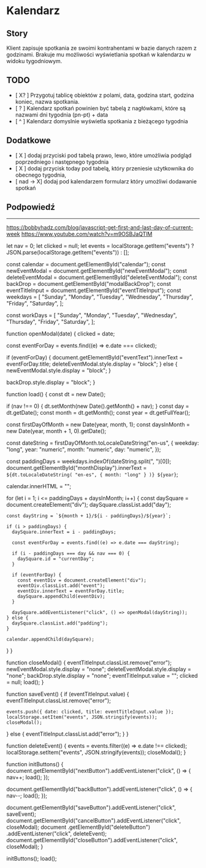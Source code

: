 # Kalendarz

## Story

Klient zapisuje spotkania ze swoimi kontrahentami w bazie danych razem z godzinami. Brakuje mu możliwości wyświetlania spotkań w kalendarzu w widoku tygodniowym.

## TODO

- [ X? ] Przygotuj tablicę obiektów z polami, data, godzina start, godzina koniec, nazwa spotkania.
- [ ? ] Kalendarz spotkań powinien być tabelą z nagłówkami, które są nazwami dni tygodnia (pn-pt) + data
- [ ^ ] Kalendarz domyslnie wyświetla spotkania z bieżącego tygodnia

## Dodatkowe

- [ X ] dodaj przyciski pod tabelą prawo, lewo, które umożliwia podgląd poprzedniego i następnego tygodnia
- [ X ] dodaj przycisk today pod tabelą, który przeniesie użytkownika do obecnego tygodnia,
- [ nad -> X] dodaj pod kalendarzem formularz który umożliwi dodawanie spotkań

## Podpowiedź

---

https://bobbyhadz.com/blog/javascript-get-first-and-last-day-of-current-week
https://www.youtube.com/watch?v=m9OSBJaQTlM

let nav = 0;
let clicked = null;
let events = localStorage.getItem("events")
? JSON.parse(localStorage.getItem("events"))
: [];

const calendar = document.getElementById("calendar");
const newEventModal = document.getElementById("newEventModal");
const deleteEventModal = document.getElementById("deleteEventModal");
const backDrop = document.getElementById("modalBackDrop");
const eventTitleInput = document.getElementById("eventTitleInput");
const weekdays = [
"Sunday",
"Monday",
"Tuesday",
"Wednesday",
"Thursday",
"Friday",
"Saturday",
];

const workDays = [
"Sunday",
"Monday",
"Tuesday",
"Wednesday",
"Thursday",
"Friday",
"Saturday",
];

function openModal(date) {
clicked = date;

const eventForDay = events.find((e) => e.date === clicked);

if (eventForDay) {
document.getElementById("eventText").innerText = eventForDay.title;
deleteEventModal.style.display = "block";
} else {
newEventModal.style.display = "block";
}

backDrop.style.display = "block";
}

function load() {
const dt = new Date();

if (nav !== 0) {
dt.setMonth(new Date().getMonth() + nav);
}
const day = dt.getDate();
const month = dt.getMonth();
const year = dt.getFullYear();

const firstDayOfMonth = new Date(year, month, 1);
const daysInMonth = new Date(year, month + 1, 0).getDate();

const dateString = firstDayOfMonth.toLocaleDateString("en-us", {
weekday: "long",
year: "numeric",
month: "numeric",
day: "numeric",
});

const paddingDays = weekdays.indexOf(dateString.split(", ")[0]);
document.getElementById("monthDisplay").innerText = `${dt.toLocaleDateString(
    "en-es",
    { month: "long" }
  )} ${year}`;

calendar.innerHTML = "";

for (let i = 1; i <= paddingDays + daysInMonth; i++) {
const daySquare = document.createElement("div");
daySquare.classList.add("day");

    const dayString = `${month + 1}/${i - paddingDays}/${year}`;

    if (i > paddingDays) {
      daySquare.innerText = i - paddingDays;

      const eventForDay = events.find((e) => e.date === dayString);

      if (i - paddingDays === day && nav === 0) {
        daySquare.id = "currentDay";
      }

      if (eventForDay) {
        const eventDiv = document.createElement("div");
        eventDiv.classList.add("event");
        eventDiv.innerText = eventForDay.title;
        daySquare.appendChild(eventDiv);
      }

      daySquare.addEventListener("click", () => openModal(dayString));
    } else {
      daySquare.classList.add("padding");
    }

    calendar.appendChild(daySquare);

}
}

function closeModal() {
eventTitleInput.classList.remove("error");
newEventModal.style.display = "none";
deleteEventModal.style.display = "none";
backDrop.style.display = "none";
eventTitleInput.value = "";
clicked = null;
load();
}

function saveEvent() {
if (eventTitleInput.value) {
eventTitleInput.classList.remove("error");

    events.push({ date: clicked, title: eventTitleInput.value });
    localStorage.setItem("events", JSON.stringify(events));
    closeModal();

} else {
eventTitleInput.classList.add("error");
}
}

function deleteEvent() {
events = events.filter((e) => e.date !== clicked);
localStorage.setItem("events", JSON.stringify(events));
closeModal();
}

function initButtons() {
document.getElementById("nextButton").addEventListener("click", () => {
nav++;
load();
});

document.getElementById("backButton").addEventListener("click", () => {
nav--;
load();
});

document.getElementById("saveButton").addEventListener("click", saveEvent);
document.getElementById("cancelButton").addEventListener("click", closeModal);
document
.getElementById("deleteButton")
.addEventListener("click", deleteEvent);
document.getElementById("closeButton").addEventListener("click", closeModal);
}

initButtons();
load();
